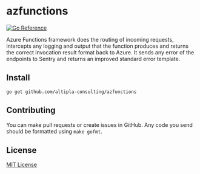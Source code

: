 
# azfunctions

[![Go Reference](https://pkg.go.dev/badge/github.com/altipla-consulting/azfunctions.svg)](https://pkg.go.dev/github.com/altipla-consulting/azfunctions)

Azure Functions framework does the routing of incoming requests, intercepts any logging and output that the function produces and returns the correct invocation result format back to Azure. It sends any error of the endpoints to Sentry and returns an improved standard error template.


## Install

```shell
go get github.com/altipla-consulting/azfunctions
```


## Contributing

You can make pull requests or create issues in GitHub. Any code you send should be formatted using `make gofmt`.


## License

[MIT License](LICENSE)
